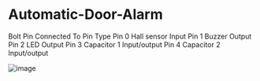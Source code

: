 # Automatic-Door-Alarm

Bolt Pin	Connected To	Pin Type
Pin 0	Hall sensor	Input
Pin 1	Buzzer	Output
Pin 2	LED	Output
Pin 3	Capacitor 1	Input/output
Pin 4	Capacitor 2	Input/output

![image](https://user-images.githubusercontent.com/72597135/159177219-dcd19860-51e4-4d0e-b0ad-a6590505f7cc.png)
